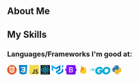 ## About Me


## My Skills

### Languages/Frameworks I'm good at:

<code><img alt="HTML" title="HTML" src="https://github.com/alexguja/alexguja/blob/main/icons/html.png" height="22"></code>
<code><img alt="CSS" title="CSS" src="https://github.com/alexguja/alexguja/blob/main/icons/css.png" height="22"></code>
<code><img alt="JS" title="JS" src="https://github.com/alexguja/alexguja/blob/main/icons/js.png" height="22"></code>
<code><img alt="React" title="React" src="https://github.com/alexguja/alexguja/blob/main/icons/react.png" height="22"></code>
<code><img alt="Material" title="Material" src="https://github.com/alexguja/alexguja/blob/main/icons/material.png" height="22"></code>
<code><img alt="Bootstrap" title="Bootstrap" src="https://github.com/alexguja/alexguja/blob/main/icons/bootstrap.png" height="22"></code>
<code><img alt="Firebase" title="Firebase" src="https://github.com/alexguja/alexguja/blob/main/icons/firebase.png" height="22"></code>
<code><img alt="Go" title="Go" src="https://github.com/alexguja/alexguja/blob/main/icons/go.png" height="18"></code>
<code><img alt="Python" title="Python" src="https://github.com/alexguja/alexguja/blob/main/icons/python.png" height="22"></code>


<!-- ### Languages/Frameworks I'm learning:
<code><img alt="Bash" title="Bash" src="https://github.com/alexguja/alexguja/blob/main/icons/bash.png" height="22"></code>
<code><img alt="TypeScript" title="TypeScript" src="https://raw.githubusercontent.com/github/explore/80688e429a7d4ef2fca1e82350fe8e3517d3494d/topics/typescript/typescript.png" height="22"></code> -->

